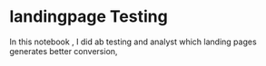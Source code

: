 # landingpage Testing

In this notebook , I did ab testing and analyst which landing pages generates better conversion, 
